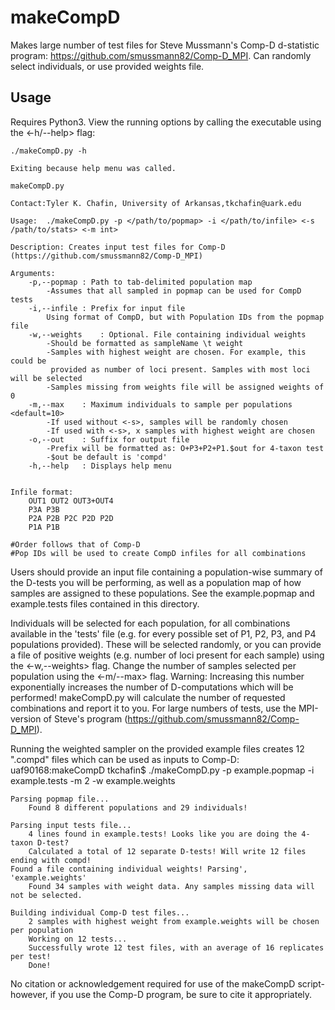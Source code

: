 # makeCompD
Makes large number of test files for Steve Mussmann's Comp-D d-statistic program: https://github.com/smussmann82/Comp-D_MPI. Can randomly select individuals, or use provided weights file. 

## Usage
Requires Python3. View the running options by calling the executable using the <-h/--help> flag:

	./makeCompD.py -h
	
	Exiting because help menu was called.

	makeCompD.py

	Contact:Tyler K. Chafin, University of Arkansas,tkchafin@uark.edu

	Usage:  ./makeCompD.py -p </path/to/popmap> -i </path/to/infile> <-s /path/to/stats> <-m int>

	Description: Creates input test files for Comp-D (https://github.com/smussmann82/Comp-D_MPI)

	Arguments:
		-p,--popmap	: Path to tab-delimited population map
			-Assumes that all sampled in popmap can be used for CompD tests
		-i,--infile	: Prefix for input file
			Using format of CompD, but with Population IDs from the popmap file
		-w,--weights	: Optional. File containing individual weights
			-Should be formatted as sampleName \t weight
			-Samples with highest weight are chosen. For example, this could be
			 provided as number of loci present. Samples with most loci will be selected
			-Samples missing from weights file will be assigned weights of 0
		-m,--max	: Maximum individuals to sample per populations <default=10>
			-If used without <-s>, samples will be randomly chosen
			-If used with <-s>, x samples with highest weight are chosen
		-o,--out	: Suffix for output file
			-Prefix will be formatted as: O+P3+P2+P1.$out for 4-taxon test
			-$out be default is 'compd'
		-h,--help	: Displays help menu


	Infile format:
		OUT1 OUT2 OUT3+OUT4
		P3A P3B
		P2A P2B P2C P2D P2D
		P1A P1B

	#Order follows that of Comp-D
	#Pop IDs will be used to create CompD infiles for all combinations

	
Users should provide an input file containing a population-wise summary of the D-tests you will be performing, as well as a population map of how samples are assigned to these populations. See the example.popmap and example.tests files contained in this directory. 

Individuals will be selected for each population, for all combinations available in the 'tests' file (e.g. for every possible set of P1, P2, P3, and P4 populations provided). These will be selected randomly, or you can provide a file of positive weights (e.g. number of loci present for each sample) using the <-w,--weights> flag. Change the number of samples selected per population using the <-m/--max> flag. Warning: Increasing this number exponentially increases the number of D-computations which will be performed! makeCompD.py will calculate the number of requested combinations and report it to you. For large numbers of tests, use the MPI-version of Steve's program (https://github.com/smussmann82/Comp-D_MPI). 

Running the weighted sampler on the provided example files creates 12 ".compd" files which can be used as inputs to Comp-D:
uaf90168:makeCompD tkchafin$ ./makeCompD.py -p example.popmap -i example.tests -m 2 -w example.weights 

	Parsing popmap file...
		Found 8 different populations and 29 individuals!

	Parsing input tests file...
		4 lines found in example.tests! Looks like you are doing the 4-taxon D-test?
		Calculated a total of 12 separate D-tests! Will write 12 files ending with compd!
	Found a file containing individual weights! Parsing', 'example.weights'
		Found 34 samples with weight data. Any samples missing data will not be selected.

	Building individual Comp-D test files...
		2 samples with highest weight from example.weights will be chosen per population
		Working on 12 tests...
		Successfully wrote 12 test files, with an average of 16 replicates per test!
		Done!

No citation or acknowledgement required for use of the makeCompD script- however, if you use the Comp-D program, be sure to cite it appropriately. 

